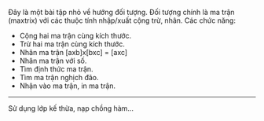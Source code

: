 Đây là một bài tập nhỏ về hướng đối tượng. Đối tượng chính là ma trận (maxtrix) với các thuộc tính nhập/xuất cộng trừ, nhân.
Các chức năng:
+ Cộng hai ma trận cùng kích thước.
+ Trừ hai ma trận cùng kích thước.
+ Nhân ma trận [axb]x[bxc] = [axc]
+ Nhân ma trận với số.
+ Tìm định thức ma trận.
+ Tìm ma trận nghịch đão.
+ Nhận vào ma trận, in ma trận.
-----------------------------
Sử dụng lớp kế thừa, nạp chồng hàm...
